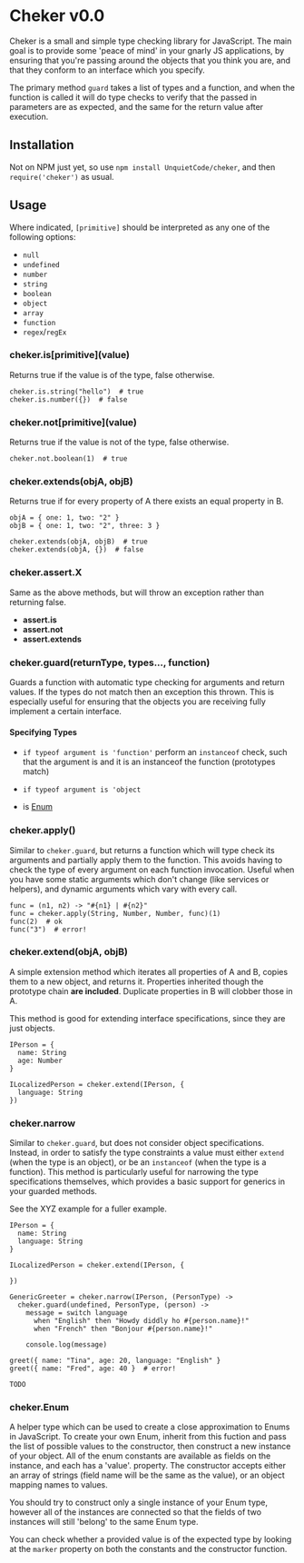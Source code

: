 # Cheker v0.0
Cheker is a small and simple type checking library for JavaScript. The main goal is to provide some 'peace of mind' in your gnarly JS applications, by ensuring that you're passing around the objects that you think you are, and that they conform to an interface which you specify.

The primary method `guard` takes a list of types and a function, and when the function is called it will do type checks to verify that the passed in parameters are as expected, and the same for the return value after execution.


## Installation
Not on NPM just yet, so use `npm install UnquietCode/cheker`, and then `require('cheker')` as usual.


## Usage
Where indicated, `[primitive]` should be interpreted as any one of the following options:

* `null`
* `undefined`
* `number`
* `string`
* `boolean`
* `object`
* `array`
* `function`
* `regex`/`regEx`


 
### cheker.is\[primitive](value)
Returns true if the value is of the type, false otherwise.
```
cheker.is.string("hello")  # true
cheker.is.number({})  # false
```

### cheker.not\[primitive](value)
Returns true if the value is not of the type, false otherwise.
```
cheker.not.boolean(1)  # true
```

### cheker.extends(objA, objB)
Returns true if for every property of A there exists an equal property in B.
```
objA = { one: 1, two: "2" }
objB = { one: 1, two: "2", three: 3 }

cheker.extends(objA, objB)  # true
cheker.extends(objA, {})  # false
```

### cheker.assert.X
Same as the above methods, but will throw an exception rather than returning false.

* **assert.is**
* **assert.not**
* **assert.extends**


### cheker.guard(returnType, types..., function)
Guards a function with automatic type checking for arguments and return values. If the types do not match then an exception this thrown. This is especially useful for ensuring that the objects you are receiving fully implement a certain interface.

#### Specifying Types

* `if typeof argument is 'function'`
  perform an `instanceof` check, such that the argument
  is and it is an instanceof the function (prototypes match)

* `if typeof argument is 'object`
 
* is [Enum](#Enum)
 


### cheker.apply()
Similar to `cheker.guard`, but returns a function which will type check its arguments and partially apply them to the function. This avoids having to check the type of every argument on each function invocation. Useful when you have some static arguments which don't change (like services or helpers), and dynamic arguments which vary with every call.
```
func = (n1, n2) -> "#{n1} | #{n2}"
func = cheker.apply(String, Number, Number, func)(1)
func(2)  # ok
func("3")  # error!
```


### cheker.extend(objA, objB)
A simple extension method which iterates all properties of A and B, copies them to a new object, and returns it. Properties inherited though the prototype chain **are included**. Duplicate properties in B will clobber those in A.

This method is good for extending interface specifications, since they are just objects.

```
IPerson = {
  name: String
  age: Number
}

ILocalizedPerson = cheker.extend(IPerson, {
  language: String
})
```


### cheker.narrow
Similar to `cheker.guard`, but does not consider object specifications. Instead, in order to satisfy the type constraints a value must either `extend` (when the type is an object), or be an `instanceof` (when the type is a function). This method is particularly useful for narrowing the type specifications themselves, which provides a basic support for generics in your guarded methods.

See the XYZ example for a fuller example.
```
IPerson = {
  name: String
  language: String
}

ILocalizedPerson = cheker.extend(IPerson, {
  
})

GenericGreeter = cheker.narrow(IPerson, (PersonType) ->
  cheker.guard(undefined, PersonType, (person) ->
    message = switch language
      when "English" then "Howdy diddly ho #{person.name}!"
      when "French" then "Bonjour #{person.name}!"
      
    console.log(message)

greet({ name: "Tina", age: 20, language: "English" }
greet({ name: "Fred", age: 40 }  # error!

TODO
``` 

### cheker.Enum <a name="Enum"></a>
A helper type which can be used to create a close approximation to Enums in JavaScript. To create your own Enum, inherit from this fuction and pass the list of possible values to the constructor, then construct a new instance of your object. All of the enum constants are available as fields on the instance, and each has a 'value'. property. The constructor accepts either an array of strings (field name will be the same as the value), or an object mapping names to values.

You should try to construct only a single instance of your Enum type, however all of the instances are connected so that the fields of two instances will still 'belong' to the same Enum type.

You can check whether a provided value is of the expected type by looking at the `marker` property on both the constants and the constructor function.


```

```
